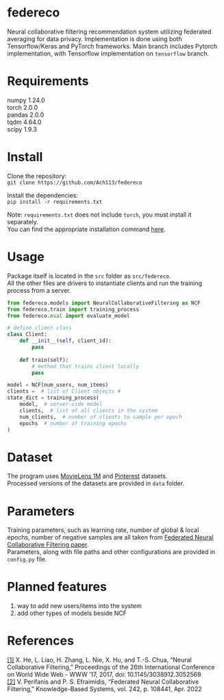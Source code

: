 # federeco
Neural collaborative filtering recommendation system utilizing federated averaging for data privacy.
Implementation is done using both Tensorflow/Keras and PyTorch frameworks. 
Main branch includes Pytorch implementation, with Tensorflow implementation on `tensorflow` branch.
# Requirements
numpy 1.24.0 \
torch 2.0.0 \
pandas 2.0.0 \
tqdm 4.64.0 \
scipy 1.9.3 
# Install
Clone the repository:\
`git clone https://github.com/Ach113/federeco` 

Install the dependencies: \
`pip install -r requirements.txt` 

Note: `requirements.txt` does not include `torch`, you must install it separately. \
You can find the appropriate installation command [here](https://pytorch.org/get-started/locally/).

# Usage
Package itself is located in the `src` folder as `src/federeco`. \
All the other files are drivers to instantiate clients and run the training process from a server.
```python
from federeco.models import NeuralCollaborativeFiltering as NCF
from federeco.train import training_process
from federeco.eval import evaluate_model

# define client class
class Client:
    def __init__(self, client_id):
        pass
    
    def train(self):
        # method that trains client locally
        pass

model = NCF(num_users, num_items)
clients =  # list of Client objects #
state_dict = training_process(
    model,  # server-side model
    clients,  # list of all clients in the system
    num_clients,  # number of clients to sample per epoch
    epochs  # number of training epochs
) 
```
    
# Dataset
The program uses [MovieLens 1M](https://grouplens.org/datasets/movielens/1m/)
and [Pinterest](https://paperswithcode.com/dataset/pinterest) datasets. \
Processed versions of the datasets are provided in `data` folder.

# Parameters
Training parameters, such as learning rate, number of global & local epochs, number of negative samples are all taken from 
[Federated Neural Collaborative Filtering paper](https://arxiv.org/abs/2106.04405). \
Parameters, along with file paths and other configurations are provided in `config.py` file.

# Planned features
1. way to add new users/items into the system
2. add other types of models beside NCF

# References
[[1]](https://arxiv.org/pdf/1708.05031.pdf) X. He, L. Liao, H. Zhang, L. Nie, X. Hu, and T.-S. Chua, “Neural Collaborative
Filtering,” Proceedings of the 26th International Conference on World Wide Web -
WWW ’17, 2017, doi: 10.1145/3038912.3052569 \
[[2]](https://arxiv.org/pdf/2106.04405.pdf) V. Perifanis and P. S. Efraimidis, “Federated Neural Collaborative Filtering,” Knowledge-Based Systems, vol. 242, p. 108441, Apr. 2022